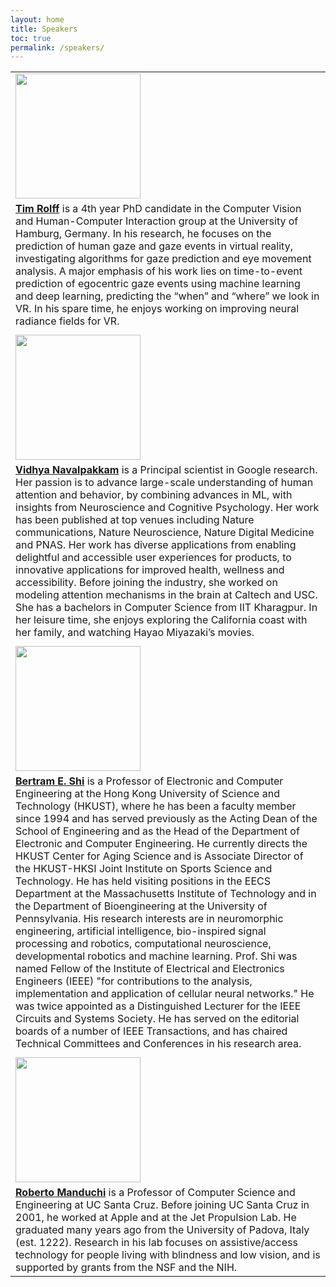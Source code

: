 ```yaml
---
layout: home
title: Speakers
toc: true
permalink: /speakers/
---
```


|                                                                                                                                                                                                                                                                                                                                                                                                                                                                                                                                                                                                                                                                                                                                                                                                                                                                                                                                                                                                                                                                                                                                                                                                                                                                                                                                                                                   |
| --------------------------------------------------------------------------------------------------------------------------------------------------------------------------------------------------------------------------------------------------------------------------------------------------------------------------------------------------------------------------------------------------------------------------------------------------------------------------------------------------------------------------------------------------------------------------------------------------------------------------------------------------------------------------------------------------------------------------------------------------------------------------------------------------------------------------------------------------------------------------------------------------------------------------------------------------------------------------------------------------------------------------------------------------------------------------------------------------------------------------------------------------------------------------------------------------------------------------------------------------------------------------------------------------------------------------------------------------------------------------------- |
| <img src="https://gaze-meets-ml.github.io/gaze_ml_2023/images/Tim_Rolff_cropped.jpg" width="200"/>                                                                                                                                                                                                                                                                                                                                                                                                                                                                                                                                                                                                                                                                                                                                                                                                                                                                                                                                                                                                                                                                                                                                                                                                                                                                                |
| <a name="Rolff"></a><a href="https://www.inf.uni-hamburg.de/inst/ab/cv/people/rolff.html"><b>Tim Rolff</b></a> is a 4th year PhD candidate in the Computer Vision and Human-Computer Interaction group at the University of Hamburg, Germany. In his research, he focuses on the prediction of human gaze and gaze events in virtual reality, investigating algorithms for gaze prediction and eye movement analysis. A major emphasis of his work lies on time-to-event prediction of egocentric gaze events using machine learning and deep learning, predicting the “when” and “where” we look in VR. In his spare time, he enjoys working on improving neural radiance fields for VR.                                                                                                                                                                                                                                                                                                                                                                                                                                                                                                                                                                                                                                                                                                                                      |
|                                                                                                                                                                                                                                                                                                                                                                                                                                                                                                                                                                                                                                                                                                                                                                                                                                                                                                                                                                                                                                                                                                                                                                                                                                                                                                                                                                                   |
| <img src="https://gaze-meets-ml.github.io/gaze_ml_2023/images/Vidhya_Navalpakkam_cropped.jpg" width="200"/>                                                                                                                                                                                                                                                                                                                                                                                                                                                                                                                                                                                                                                                                                                                                                                                                                                                                                                                                                                                                                                                                                                                                                                                                                                                                       |
| <a name="navalpakkam"></a><a href="https://research.google/people/VidhyaNavalpakkam/"><b>Vidhya Navalpakkam</b></a> is a Principal scientist in Google research. Her passion is to advance large-scale understanding of human attention and behavior, by combining advances in ML, with insights from Neuroscience and Cognitive Psychology. Her work has been published at top venues including Nature communications, Nature Neuroscience, Nature Digital Medicine and PNAS. Her work has diverse applications from enabling delightful and accessible user experiences for products, to innovative applications for improved health, wellness and accessibility. Before joining the industry, she worked on modeling attention mechanisms in the brain at Caltech and USC. She has a bachelors in Computer Science from IIT Kharagpur. In her leisure time, she enjoys exploring the California coast with her family, and watching Hayao Miyazaki’s movies.                                                                                                                                                                                                                                                                                                                                                                                                                                                |
|                                                                                                                                                                                                                                                                                                                                                                                                                                                                                                                                                                                                                                                                                                                                                                                                                                                                                                                                                                                                                                                                                                                                                                                                                                                                                                                                                                                   |
| <img src="https://gaze-meets-ml.github.io/gaze_ml_2023/images/bert.jpg" width="200"/>                                                                                                                                                                                                                                                                                                                                                                                                                                                                                                                                                                                                                                                                                                                                                                                                                                                                                                                                                                                                                                                                                                                                                                                                                                                                            |
| <a name="shi"></a><a href="https://seng.hkust.edu.hk/about/people/faculty/bertram-emil-shi"><b> Bertram E. Shi</b></a> is a Professor of Electronic and Computer Engineering at the Hong Kong University of Science and Technology (HKUST), where he has been a faculty member since 1994 and has served previously as the Acting Dean of the School of Engineering and as the Head of the Department of Electronic and Computer Engineering. He currently directs the HKUST Center for Aging Science and is Associate Director of the HKUST-HKSI Joint Institute on Sports Science and Technology. He has held visiting positions in the EECS Department at the Massachusetts Institute of Technology and in the Department of Bioengineering at the University of Pennsylvania. His research interests are in neuromorphic engineering, artificial intelligence, bio-inspired signal processing and robotics, computational neuroscience, developmental robotics and machine learning. Prof. Shi was named Fellow of the Institute of Electrical and Electronics Engineers (IEEE) "for contributions to the analysis, implementation and application of cellular neural networks." He was twice appointed as a Distinguished Lecturer for the IEEE Circuits and Systems Society. He has served on the editorial boards of a number of IEEE Transactions, and has chaired Technical Committees and Conferences in his research area. |
|                                                                                                                                                                                                                                                                                                                                                                                                                                                                                                                                                                                                                                                                                                                                                                                                                                                                                                                                                                                                                                                                                                                                                                                                                                                                                                                                                                                   |
| <img src="https://gaze-meets-ml.github.io/gaze_ml_2023/images/rm.jpeg" width="200"/>                                                                                                                                                                                                                                                                                                                                                                                                                                                                                                                                                                                                                                                                                                                                                                                                                                                                                                                                                                                                                                                                                                                                                                                                                                                                         |
| <a name="manduchi"></a><a href="https://users.soe.ucsc.edu/~manduchi/"><b>Roberto Manduchi</b></a> is a Professor of Computer Science and Engineering at UC Santa Cruz. Before joining UC Santa Cruz in 2001, he worked at Apple and at the Jet Propulsion Lab. He graduated many years ago from the University of Padova, Italy (est. 1222). Research in his lab focuses on assistive/access technology for people living with blindness and low vision, and is supported by grants from the NSF and the NIH.                                                                                                                                                                                                                                                                                                                                                                                                                                                                                                                                                                                                                                                                                                                                                                                                                                                                                     |
